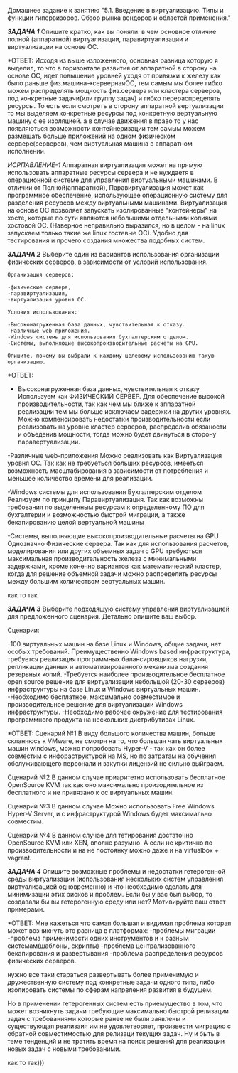 ﻿Домашнее задание к занятию "5.1. Введение в виртуализацию. Типы и функции гипервизоров. Обзор рынка вендоров и областей применения."


***ЗАДАЧА 1***
  Опишите кратко, как вы поняли: в чем основное отличие полной (аппаратной) виртуализации,  паравиртуализации и виртуализации на основе ОС.

*ОТВЕТ:
Исходя из выше изложенного, основная разница которую я выделил, то что в горизонтале развития от аппаратной в сторону на основе ОС, идет повышение уровней уходя от привязки к железу как было раньше физ.машина->сервернаяОС, тем самым мы более гибко можем распределять мощность физ.сервера или кластера серверов, под конкретные задачи(или группу задач) и гибко перераспределять ресурсы.
То есть если смотреть в сторону аппаратной вертуализации то мы выделяем конкретные ресурсы под конкретную вертуальную машину с ее изоляцией. а в случае движения в право то у нас появляються возможности контейнеризации тем самым можем размещать больше приложений на одном физическом сервере(серверов), чем виртуальная машина в аппаратном исполнении. 

*ИСРПАВЛЕНИЕ-1*
Аппаратная виртуализация может на прямую использовать аппаратные ресурсы сервера и не нуждаетя в операционной системе для управления виртуальными машинами.
В отличии от Полной(аппаратной), Паравиртуализация может как программное обеспечение, использующее операционную систему для разделения ресурсов между виртуальными машинами.
Виртуализация на основе ОС позволяет запускать изолированные "контейнеры" на хосте, которые по сути являются небольшими отдельными копиями хостовой ОС. (Наверное неправильно выразился, но в целом - на linux запускаем только такие же linux гостевые ОС). Удобно для тестирования и прочего создания множества подобных систем.


***ЗАДАЧА 2***
  Выберите один из вариантов использования организации физических серверов, в зависимости от    условий использования.

	Организация серверов:

	-физические сервера,
	-паравиртуализация,
	-виртуализация уровня ОС.

	Условия использования:

	-Высоконагруженная база данных, чувствительная к отказу.
	-Различные web-приложения.
	-Windows системы для использования бухгалтерским отделом.
	-Системы, выполняющие высокопроизводительные расчеты на GPU.

	Опишите, почему вы выбрали к каждому целевому использованию такую организацию.

*ОТВЕТ:
 - Высоконагруженная база данных, чувствительная к отказу
Используем как ФИЗИЧЕСКИЙ СЕРВЕР. 
Для обеспечение высокой производительности, так как чем мы ближе к аппаратной реализации тем мы больше исключаем задержки на других уровнях.
Можно компенсировать недостатки производительности если реализовать на уровне кластер серверов, распределив обязаности и объеденив мощности, тогда можно будет двинуться в сторону паравертуализации.
              
 -Различные web-приложения
Можно реализовать как Виртуализация уровня ОС.
Так как не требуеться больших ресурсов, имееться возможность масштабирования в зависимости от потребления и меньшее количество времени для реализации.

 -Windows системы для использования Бухгалтерским отделом
Реализуем по принципу Паравиртуализация.
Так как возможны требования по выделенным ресурсам к определенному ПО для бухгалтерии и возможностью быстрой миграции, а также бекапированию целой вертуальной машины 
        
 -Системы, выполняющие высокопроизводительные расчеты на GPU
Однозначно Физические сервера.
Так как для использования расчетов, моделирования или других объемных задач с GPU требуються максимальная производительность железа с минимальными задержками, кроме конечно вариантов как математический кластер, когда для решение объемной задачи можно распределить ресурсы между большим количеством вертуальных машин.

как то так
        

***ЗАДАЧА 3***
Выберите подходящую систему управления виртуализацией для предложенного сценария. Детально опишите ваш выбор.

  Сценарии:

-100 виртуальных машин на базе Linux и Windows, общие задачи, нет особых требований. Преимущественно Windows based инфраструктура, требуется реализация программных балансировщиков нагрузки, репликации данных и автоматизированного механизма создания резервных копий.
-Требуется наиболее производительное бесплатное open source решение для виртуализации небольшой (20-30 серверов) инфраструктуры на базе Linux и Windows виртуальных машин.
-Необходимо бесплатное, максимально совместимое и производительное решение для виртуализации Windows инфраструктуры.
-Необходимо рабочее окружение для тестирования программного продукта на нескольких дистрибутивах Linux.

*ОТВЕТ:
Сценарий №1 В виду большого количества машин, больше скланяюсь к VMware, не смотря на то, что большая чать виртуальных машин windows, можно попробовать Hyper-V - так как он более совместим с инфораструктурой на MS, но по затратам на обучения обслуживающего персонали и закупки лицензий не сильно выйграем.
       
Сценарий №2 В данном случае приаритетно использовать бесплатное OpenSource KVM так как оно максимально произодительное из бесплатного и не привязано к ос виртуальных машин.
    
Сценарий №3 В данном случае Можно использовать Free Windows Hyper-V Server, и с инфраструктурой Windows будет максимально совместим.
       
Сценарий №4 В данном случае для тетирования достаточно OpenSource KVM или XEN, вполне разумно. 
А если не критично по производительности и на не постоянку можно даже и на virtualbox + vagrant.


***ЗАДАЧА 4***
  Опишите возможные проблемы и недостатки гетерогенной среды виртуализации (использования нескольких систем управления виртуализацией одновременно) и что необходимо сделать для   минимизации этих рисков и проблем. Если бы у вас был выбор, то создавали бы вы гетерогенную   среду или нет? Мотивируйте ваш ответ примерами.

*ОТВЕТ:
Мне кажеться что самая большая и видимая проблема которая может возникнуть это разница в платформах:
-проблемы миграции
-проблема применимости одних инструментов и к разным системам(шаблоны, скрипты)
-проблема централизованного бекапирования и развертывания
-проблема распределения ресурсов физических серверов.

нужно все таки стараться развертывать более применимую и дружественную систему под конкретные задачи одного типа, либо изолировать системы по сферам напрвления развития в будущем.

Но в применении гетерогенных систем есть приемущество в том, что может возникнуть задачи требующие максимально быстрой релизации задач с требованиями которые ранее не были заявлены и существующая реализаия им не удовлетворяет, произвести миграцию с обратной совместимостью для релизаци текущих задач. Ну и быть в теме тенденций и не тратить время на поиск решений для реализации новых задач с новыми требованими.

как то так)))
